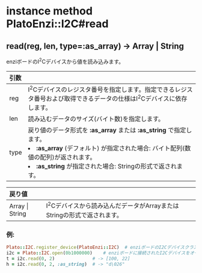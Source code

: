 # instance method PlatoEnzi::I2C#read

## read(reg, len, type=:as_array) -> Array \| String

enziボードのI<sup>2</sup>Cデバイスから値を読み込みます。  

|引数||
|:--|:--|
|reg|I<sup>2</sup>Cデバイスのレジスタ番号を指定します。指定できるレジスタ番号および取得できるデータの仕様はI<sup>2</sup>Cデバイスに依存します。|
|len|読み込むデータのサイズ(バイト数)を指定します。|
|type|戻り値のデータ形式を **:as_array** または **:as_string** で指定します。<li>**:as_array** (デフォルト) が指定された場合: バイト配列(数値の配列)が返されます。<li>**:as_string** が指定された場合: Stringの形式で返されます。|

|戻り値||
|:--|:--|
|Array \| String|I<sup>2</sup>Cデバイスから読み込んだデータがArrayまたはStringの形式で返されます。|

### 例:
```Ruby
Plato::I2C.register_device(PlatoEnzi::I2C)  # enziボードのI2Cデバイスクラスを登録します
i2c = Plato::I2C.open(0b1000000)    # enziボードに接続されたI2Cデバイスをオープンします
t = i2c.read(0, 2)              # -> [100, 22]
h = i2c.read(0, 2, :as_string)  # -> "d\026"
```
